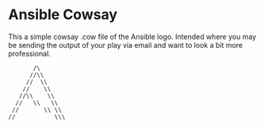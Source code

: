 # Ansible Cowsay

This a simple cowsay .cow file of the Ansible logo.
Intended where you may be sending the output of your play via email and want
to look a bit more professional.

```
       /\
      //\\
     //  \\
    //    \\
   //\\    \\
  //   \\   \\
 //       \\ \\
//           \\\
